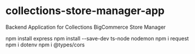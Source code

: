 # collections-store-manager-app
Backend Application for Collections BigCommerce Store Manager

npm install express
npm install --save-dev ts-node nodemon
npm i request
npm i dotenv
npm i @types/cors